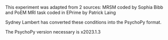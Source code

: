 This experiment was adapted from 2 sources: MRSM coded by Sophia Bibband PoEM MRI task coded in EPrime by Patrick LaingSydney Lambert has converted these conditions into the PsychoPy format.The PsychoPy version necessary is x2023.1.3